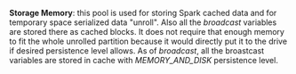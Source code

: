 **Storage Memory**: this pool is used for storing Spark cached data and for temporary space serialized data "unroll". Also all the _broadcast_ variables are stored there as cached blocks. It does not require that enough memory to fit the whole unrolled partition because it would directly put it to the drive if desired persistence level allows. As of _broadcast_, all the broastcast variables are stored in cache with _MEMORY_AND_DISK_ persistence level.

